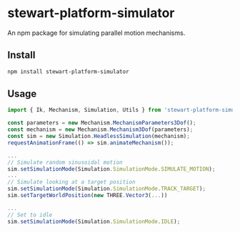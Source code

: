 # stewart-platform-simulator

An npm package for simulating parallel motion mechanisms.

## Install

```bash
npm install stewart-platform-simulator
```

## Usage

```ts
import { Ik, Mechanism, Simulation, Utils } from 'stewart-platform-simulator';

const parameters = new Mechanism.MechanismParameters3Dof();
const mechanism = new Mechanism.Mechanism3Dof(parameters);
const sim = new Simulation.HeadlessSimulation(mechanism);
requestAnimationFrame(() => sim.animateMechanism());

...
// Simulate random sinusoidal motion
sim.setSimulationMode(Simulation.SimulationMode.SIMULATE_MOTION);
...
// Simulate looking at a target position
sim.setSimulationMode(Simulation.SimulationMode.TRACK_TARGET);
sim.setTargetWorldPosition(new THREE.Vector3(...))

...
// Set to idle
sim.setSimulationMode(Simulation.SimulationMode.IDLE);
```
